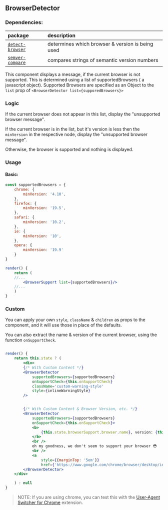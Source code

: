 ## BrowserDetector

### Dependencies:
|package|description|
|:-|:-|
|[`detect-browser`]()|determines which browser & version is being used|
|[`semver-compare`]()|compares strings of semantic version numbers|

This component displays a message, if the current browser is not supported.
This is determined using a list of supportedBrowsers ( a javascript object).
Supported Browsers are specified as an Object to the `list` prop of `<BrowserDetector list={supporedBrowsers}>`
### Logic 

If the current browser does not appear in this list, display the "unsupported browser message".

If the current browser is in the list, but it's version is less then the `minVersion` in the respective node, display the "unsupported browser message".

Otherwise, the browser is supported and nothing is displayed.

### Usage
#### Basic:
```jsx
const supportedBrowsers = {
    chrome: {
        minVersion: '4.10',
    },
    firefox: {
        minVersion: '19.5',
    },
    safari: {
        minVersion: '10.2',
    },
    ie: {
        minVersion: '10',
    },
    opera: {
        minVersion: '19.9'
    }
}

render() {
    return (
    //...
        <BrowserSupport list={supportedBrowsers}/>
    //...
    )
}
```

### Custom

You can apply your own `style`, `className` & `children` as props to the component, and it will use those in place of the defaults.

You can also extract the name & version of the current browser, using the function `onSupportCheck`.
```jsx

render() {
    return this.state ? (
        <div>
        {/* With Custom Content */}
        <BrowserDetector
            supportedBrowsers={supportedBrowsers}
            onSupportCheck={this.onSupportCheck}
            className='custom-warning-style'
            style={inlineWarningStyle}
        />


        {/* With Custom Content & Browser Version, etc. */}
        <BrowserDetector
            supportedBrowsers={supportedBrowsers}
            onSupportCheck={this.onSupportCheck}>
            <b>
                {this.state.browserSupport.browser.name}, version: {this.state.browserSupport.browser.version} unsupported
            </b> 
            <br />
            oh my goodness, we don't seem to support your browser 😳
            <br />
            <a 
                style={{marginTop: '5em'}}
                href={'https://www.google.com/chrome/browser/desktop/index.html'}>Download Chrome</a>
        </BrowserDetector>
    </div>

    ) : null
}
```

> NOTE: If you are using chrome, you can test this with the [User-Agent Switcher for Chrome](https://chrome.google.com/webstore/search/user%20agent%20switcher) extension.

